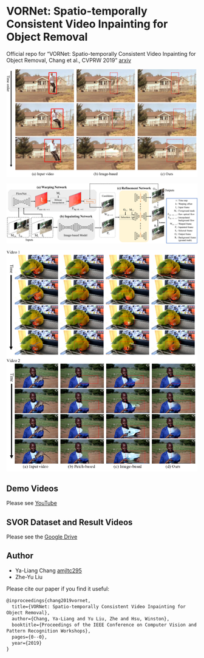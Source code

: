 # VORNet: Spatio-temporally Consistent Video Inpainting for Object Removal

Official repo for “VORNet: Spatio-temporally Consistent Video Inpainting for Object Removal, Chang et al., CVPRW 2019” [arxiv](https://arxiv.org/abs/1904.06726)

![teaser](doc/teaser.png)

![model_architecture](doc/model_architecture.png)

![visual_results](doc/visual_results.png)

## Demo Videos
Please see [YouTube](https://www.youtube.com/watch?v=h7Q5gLIM1JE&list=PL4gW82MfJoeDAJNonQRXS85ldFCGyww_7&index=8)

## SVOR Dataset and Result Videos

Please see the [Google Drive](https://drive.google.com/drive/folders/13amF3QTEcE0IEo26Gc6annMQbKUGVPm0)

## Author
* Ya-Liang Chang [amjltc295](https://github.com/amjltc295)
* Zhe-Yu Liu

Please cite our paper if you find it useful:
```
@inproceedings{chang2019vornet,
  title={VORNet: Spatio-temporally Consistent Video Inpainting for Object Removal},
  author={Chang, Ya-Liang and Yu Liu, Zhe and Hsu, Winston},
  booktitle={Proceedings of the IEEE Conference on Computer Vision and Pattern Recognition Workshops},
  pages={0--0},
  year={2019}
}

```
